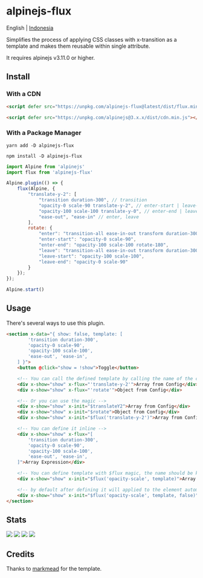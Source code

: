# alpinejs-flux

English | [Indonesia](id_README.md)

Simplifies the process of applying CSS classes with x-transition as a template and makes them reusable within single attribute.

It requires alpinejs v3.11.0 or higher.

## Install

### With a CDN

```html
<script defer src="https://unpkg.com/alpinejs-flux@latest/dist/flux.min.js"></script>

<script defer src="https://unpkg.com/alpinejs@3.x.x/dist/cdn.min.js"></script>
```

### With a Package Manager

```shell
yarn add -D alpinejs-flux

npm install -D alpinejs-flux
```

```js
import Alpine from 'alpinejs'
import flux from 'alpinejs-flux'

Alpine.plugin(() => {
    flux(Alpine, {
        "translate-y-2": [
            "transition duration-300", // transition
            "opacity-0 scale-90 translate-y-2", // enter-start | leave-end
            "opacity-100 scale-100 translate-y-0", // enter-end | leave-start
            "ease-out", "ease-in" // enter, leave
        ],
        rotate: {
            "enter": "transition-all ease-in-out transform duration-300",
            "enter-start": "opacity-0 scale-90",
            "enter-end": "opacity-100 scale-100 rotate-180",
            "leave": "transition-all ease-in-out transform duration-300",
            "leave-start": "opacity-100 scale-100",
            "leave-end": "opacity-0 scale-90"
        }
    });
});

Alpine.start()
```

## Usage

There's several ways to use this plugin.

```html
<section x-data="{ show: false, template: [
        'transition duration-300',
        'opacity-0 scale-90',
        'opacity-100 scale-100',
        'ease-out', 'ease-in',
    ] }">
    <button @click="show = !show">Toggle</button>

    <!-- You can call the defined template by calling the name of the config -->
    <div x-show="show" x-flux="'translate-y-2'">Array from Config</div>
    <div x-show="show" x-flux="'rotate'">Object from Config</div>

    <!-- Or you can use the magic -->
    <div x-show="show" x-init="$translateY2">Array from Config</div>
    <div x-show="show" x-init="$rotate">Object from Config</div>
    <div x-show="show" x-init="$flux('translate-y-2')">Array from Config</div>

    <!-- You can define it inline -->
    <div x-show="show" x-flux="[
        'transition duration-300',
        'opacity-0 scale-90',
        'opacity-100 scale-100',
        'ease-out', 'ease-in',
    ]">Array Expression</div>

    <!-- You can define template with $flux magic, the name should be kebab-case when defining -->
    <div x-show="show" x-init="$flux('opacity-scale', template)">Array Expression</div>

    <!-- by default after defining it will applied to the element automatically, you can pass false as third argument to only register -->
    <div x-show="show" x-init="$flux('opacity-scale', template, false)">Array Expression</div>
</section>
```

## Stats

![](https://img.shields.io/bundlephobia/min/alpinejs-flux)
![](https://img.shields.io/npm/v/alpinejs-flux)
![](https://img.shields.io/npm/dt/alpinejs-flux)
![](https://img.shields.io/github/license/markmead/alpinejs-flux)

## Credits

Thanks to [markmead](https://github.com/markmead/alpinejs-plugin-template) for the template.
